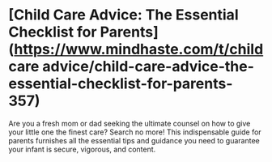 
# [Child Care Advice: The Essential Checklist for Parents](https://www.mindhaste.com/t/child care advice/child-care-advice-the-essential-checklist-for-parents-357)

Are you a fresh mom or dad seeking the ultimate counsel on how to give your little one the finest care? Search no more! This indispensable guide for parents furnishes all the essential tips and guidance you need to guarantee your infant is secure, vigorous, and content.
    